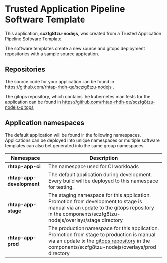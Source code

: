 # Trusted Application Pipeline Software Template

This application, **sczfg8tzu-nodejs**, was created from a Trusted Application Pipeline Software Template.

The software templates create a new source and gitops deployment repositories with a sample source application. 

## Repositories

The source code for your application can be found in [https://github.com/rhtap-rhdh-qe/sczfg8tzu-nodejs ](https://github.com/rhtap-rhdh-qe/sczfg8tzu-nodejs ).
 
The gitops repository, which contains the kubernetes manifests for the application can be found in 
[https://github.com/rhtap-rhdh-qe/sczfg8tzu-nodejs-gitops ](https://github.com/rhtap-rhdh-qe/sczfg8tzu-nodejs-gitops ) 

## Application namespaces 

The default application will be found in the following namespaces. Applications can be deployed into unique namespaces or multiple software templates can also bet generated into the same group namespaces.  

|  Namespace   |  Description   |  
| -------- | -------- |
| **rhtap-app-ci** | The namespace used for CI workloads |
| **rhtap-app-development** | The default application during development. Every build will be deployed to this namespace for testing. |
| **rhtap-app-stage** | The staging namespace for this application. Promotion from development to stage is manual via an update to the [gitops repository](https://github.com/rhtap-rhdh-qe/sczfg8tzu-nodejs-gitops ) in the components/sczfg8tzu-nodejs/overlays/stage directory |
| **rhtap-app-prod** | The production namespace for this application. Promotion from stage to production is manual via an update to the [gitops repository](https://github.com/rhtap-rhdh-qe/sczfg8tzu-nodejs-gitops ) in the components/sczfg8tzu-nodejs/overlays/prod directory |